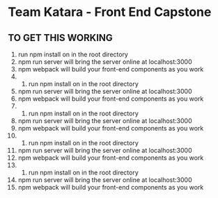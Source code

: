 # Team Katara - Front End Capstone

## TO GET THIS WORKING

1. run npm install on in the root directory
2. npm run server will bring the server online at localhost:3000
3. npm webpack will build your front-end components as you work
4. 1. run npm install on in the root directory
2. npm run server will bring the server online at localhost:3000
3. npm webpack will build your front-end components as you work
4. 1. run npm install on in the root directory
2. npm run server will bring the server online at localhost:3000
3. npm webpack will build your front-end components as you work
4. 1. run npm install on in the root directory
2. npm run server will bring the server online at localhost:3000
3. npm webpack will build your front-end components as you work
4. 1. run npm install on in the root directory
2. npm run server will bring the server online at localhost:3000
3. npm webpack will build your front-end components as you work